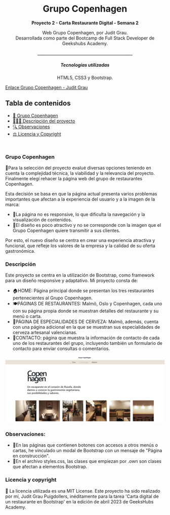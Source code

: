 <h1 align="center"> Grupo Copenhagen</h1>


__<p align="center">Proyecto 2 - Carta Restaurante Digital - Semana 2</p>__

<p align="center">Web Grupo Copenhagen, por Judit Grau.
<br>
Desarrollada como parte del Bootcamp de Full Stack Developer de Geekshubs Academy.</p>


<p align="center">_______________________________________________</p>


<h5 align="center"> Tecnologías utilizadas</h1>

<p align="center">HTML5, CSS3 y Bootstrap.

[Enlace Grupo Copenhagen - Judit Grau](ditgrau.github.io/fsdGrupoCopenhagen/)

## Tabla de contenidos


- [🥗 Grupo Copenhagen](#Grupo-copenhagen)
- [👩🏻‍💻 Descripción del proyecto](#Descripción)
- [🔍 Observaciones](#Observaciones)
- [⚖️ Licencia y Copyright](#licencia-y-copyright)
<br>


### Grupo Copenhagen 

🤔Para la selección del proyecto evalué diversas opciones teniendo en cuenta la complejidad técnica, la viabilidad y la relevancia del proyecto. Finalmente elegí rehacer la página web del grupo de restaurantes Copenhagen.

Esta decisión se basa en que la página actual presenta varios problemas importantes que afectan a la experiencia del usuario y a la imagen de la marca: 
- 📲La página no es responsive, lo que dificulta la navegación y la visualización de contenidos. 
- 🍃El diseño es poco atractivo y no se corresponde con la imagen que el Grupo Copenhagen quiere transmitir a sus clientes.

Por esto, el nuevo diseño se centra en crear una experiencia atractiva y funcional, que refleje los valores de la empresa y la calidad de su oferta gastronómica. 

### Descripción

Este proyecto se centra en la utilización de Bootstrap, como framework para un diseño responsive y adaptativo.
Mi proyecto consta de:

- 🏠HOME: Página principal donde se presentan los tres restaurantes pertenecientes al Grupo Copenhagen.
- 🍽️PÁGINAS DE RESTAURANTES: Malmö, Oslo y Copenhagen, cada uno con su página propia donde se muestran detalles del restaurante y su menú o carta.
- 🍻PÁGINA DE ESPECIALIDADES DE CERVEZA: Malmö, además, cuenta con una página adicional en la que se muestran sus especialidades de cerveza artesanal valencianas.
- 📍CONTACTO: página que muestra la información de contacto de cada uno de los restaurantes del grupo, incluyendo también un formulario de contacto para enviar consultas o comentarios.

<img src="./img/Captura de pantalla 2023-07-10 210117.png"></img>

### Observaciones: 

- 🚧En las páginas que contienen botones con accesos a otros menús o cartas, he vinculado un modal de Bootstrap con un mensaje de "Página en construcción".
- 🎨En el archivo styles.css, las clases que empiezan por .own son clases que afectan a elementos Bootstrap.


### Licencia y copyright
📝 La licencia utilizada es una MIT License.
Este proyecto ha sido realizado por mí, Judit Grau Puigdollers, inéditamente para la tarea 'Carta digital de un restaurante en Bootstrap' en la edición de abril 2023 de GeeksHubs Academy.
